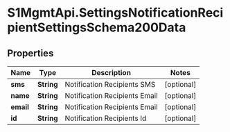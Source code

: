 # S1MgmtApi.SettingsNotificationRecipientSettingsSchema200Data

## Properties
Name | Type | Description | Notes
------------ | ------------- | ------------- | -------------
**sms** | **String** | Notification Recipients SMS | [optional] 
**name** | **String** | Notification Recipients Email | [optional] 
**email** | **String** | Notification Recipients Email | [optional] 
**id** | **String** | Notification Recipients Id | [optional] 



